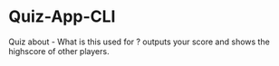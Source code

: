 # Quiz-App-CLI
Quiz about - What is this used for ? outputs your score and shows the highscore of other players.
